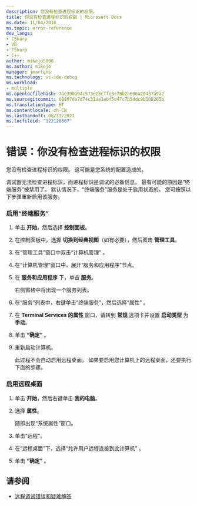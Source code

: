 ```yaml
---
description: 您没有检查进程标识的权限。
title: 你没有检查进程标识的权限 | Microsoft Docs
ms.date: 11/04/2016
ms.topic: error-reference
dev_langs:
- CSharp
- VB
- FSharp
- C++
author: mikejo5000
ms.author: mikejo
manager: jmartens
ms.technology: vs-ide-debug
ms.workload:
- multiple
ms.openlocfilehash: 7ae390a94c573e25cffe3c78b2a606a20437a9a2
ms.sourcegitcommit: 68897da7d74c31ae1ebf5d47c7b5ddc9b108265b
ms.translationtype: HT
ms.contentlocale: zh-CN
ms.lasthandoff: 08/13/2021
ms.locfileid: "122128607"
---
```

# <a name="error-you-do-not-have-permission-to-inspect-the-process39s-identity"></a>错误：你没有检查进程标识的权限
您没有检查进程标识的权限。 这可能是您系统的配置造成的。

 调试器无法检查进程标识，而进程标识是调试的必备信息。 最有可能的原因是“终端服务”被禁用了。 默认情况下，“终端服务”服务是处于启用状态的。 您可按照以下步骤重新启用该服务。

### <a name="to-enable-terminal-services"></a>启用“终端服务”

1. 单击 **开始**，然后选择 **控制面板**。

2. 在控制面板中，选择 **切换到经典视图**（如有必要），然后双击 **管理工具**。

3. 在“管理工具”窗口中双击“计算机管理” 。

4. 在“计算机管理”窗口中，展开“服务和应用程序”节点。

5. 在 **服务和应用程序** 下，单击 **服务**。

     右侧窗格中将出现一个服务列表。

6. 在“服务”列表中，右键单击“终端服务”，然后选择“属性”  。

7. 在 **Terminal Services 的属性** 窗口，请转到 **常规** 选项卡并设置 **启动类型** 为 **手动**。

8. 单击 **“确定”** 。

9. 重新启动计算机。

     此过程不会自动启用远程桌面。 如果要启用您计算机上的远程桌面，还要执行下面的步骤。

### <a name="to-enable-remote-desktop"></a>启用远程桌面

1. 单击 **开始**，然后右键单击 **我的电脑**。

2. 选择 **属性**。

     随即出现“系统属性”窗口。

3. 单击“远程”。

4. 在“远程桌面”下，选择“允许用户远程连接到此计算机” 。

5. 单击 **“确定”** 。

## <a name="see-also"></a>请参阅
- [远程调试错误和疑难解答](../debugger/remote-debugging-errors-and-troubleshooting.md)
